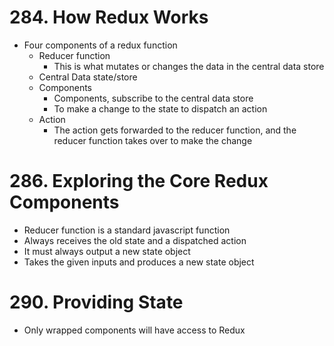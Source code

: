# 284. How Redux Works

-   Four components of a redux function
    -   Reducer function
        -   This is what mutates or changes the data in the central data store
    -   Central Data state/store
    -   Components
        -   Components, subscribe to the central data store
        -   To make a change to the state to dispatch an action
    -   Action
        -   The action gets forwarded to the reducer function, and the reducer function takes over to make the change

# 286. Exploring the Core Redux Components

-   Reducer function is a standard javascript function
-   Always receives the old state and a dispatched action
-   It must always output a new state object
-   Takes the given inputs and produces a new state object

# 290. Providing State

-   Only wrapped components will have access to Redux
